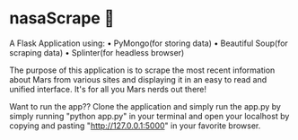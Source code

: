 # nasaScrape :rocket:

A Flask Application using: 
• PyMongo(for storing data)
• Beautiful Soup(for scraping data)
• Splinter(for headless browser)

The purpose of this application is to scrape the most recent information about Mars from various sites and displaying it in an easy to read and unified interface. It's for all you Mars nerds out there! 

Want to run the app?? 
Clone the application and simply run the app.py by simply running "python app.py" in your terminal and open your localhost by copying and pasting "http://127.0.0.1:5000" in your favorite browser.
